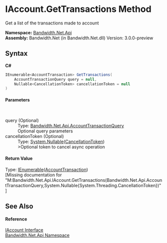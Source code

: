 ﻿# IAccount.GetTransactions Method 
 

Get a list of the transactions made to account

**Namespace:**&nbsp;<a href ="N_Bandwidth_Net_Api.md">Bandwidth.Net.Api</a><br />**Assembly:**&nbsp;Bandwidth.Net (in Bandwidth.Net.dll) Version: 3.0.0-preview

## Syntax

**C#**<br />
``` C#
IEnumerable<AccountTransaction> GetTransactions(
	AccountTransactionQuery query = null,
	Nullable<CancellationToken> cancellationToken = null
)
```


#### Parameters
&nbsp;<dl><dt>query (Optional)</dt><dd>Type: <a href ="T_Bandwidth_Net_Api_AccountTransactionQuery.md">Bandwidth.Net.Api.AccountTransactionQuery</a><br />Optional query parameters</dd><dt>cancellationToken (Optional)</dt><dd>Type: <a href="http://msdn2.microsoft.com/en-us/library/b3h38hb0" target="_blank">System.Nullable</a>(<a href="http://msdn2.microsoft.com/en-us/library/dd384802" target="_blank">CancellationToken</a>)<br />>Optional token to cancel async operation</dd></dl>

#### Return Value
Type: <a href="http://msdn2.microsoft.com/en-us/library/9eekhta0" target="_blank">IEnumerable</a>(<a href ="T_Bandwidth_Net_Api_AccountTransaction.md">AccountTransaction</a>)<br />\[Missing <returns> documentation for "M:Bandwidth.Net.Api.IAccount.GetTransactions(Bandwidth.Net.Api.AccountTransactionQuery,System.Nullable{System.Threading.CancellationToken})"\]

## See Also


#### Reference
<a href ="T_Bandwidth_Net_Api_IAccount.md">IAccount Interface</a><br /><a href ="N_Bandwidth_Net_Api.md">Bandwidth.Net.Api Namespace</a><br />